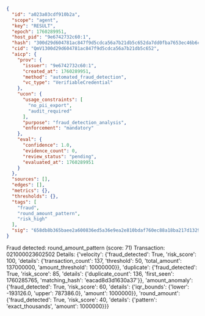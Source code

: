 ```json
{
  "id": "a023a03cdf910b2a",
  "scope": "agent",
  "key": "RESULT",
  "epoch": 1760289951,
  "host_pid": "9e6742732c60:1",
  "hash": "300d29d604781ac847f9d5cdca56a7b21db5c652da7dd0fba7653ec46b6cd4a3",
  "cid": "QmV1300d29d604781ac847f9d5cdca56a7b21db5c652",
  "aicp": {
    "prov": {
      "issuer": "9e6742732c60:1",
      "created_at": 1760289951,
      "method": "automated_fraud_detection",
      "vc_type": "VerifiableCredential"
    },
    "ucon": {
      "usage_constraints": [
        "no_pii_export",
        "audit_required"
      ],
      "purpose": "fraud_detection_analysis",
      "enforcement": "mandatory"
    },
    "eval": {
      "confidence": 1.0,
      "evidence_count": 0,
      "review_status": "pending",
      "evaluated_at": 1760289951
    }
  },
  "sources": [],
  "edges": [],
  "metrics": {},
  "thresholds": {},
  "tags": [
    "fraud",
    "round_amount_pattern",
    "risk_high"
  ],
  "sig": "658db8b365baee2a600836ed5a36e9ea2e810bdaf760ec88a18ba217d1329596"
}
```

Fraud detected: round_amount_pattern (score: 71)
Transaction: 021000023602502
Details: {'velocity': {'fraud_detected': True, 'risk_score': 100, 'details': {'transaction_count': 137, 'threshold': 50, 'total_amount': 137000000, 'amount_threshold': 10000000}}, 'duplicate': {'fraud_detected': True, 'risk_score': 85, 'details': {'duplicate_count': 136, 'first_seen': 1760285765, 'matching_hash': 'eacad8d3d1630a37'}}, 'amount_anomaly': {'fraud_detected': True, 'risk_score': 60, 'details': {'iqr_bounds': {'lower': -193126.0, 'upper': 787386.0}, 'amount': 1000000}}, 'round_amount': {'fraud_detected': True, 'risk_score': 40, 'details': {'pattern': 'exact_thousands', 'amount': 1000000}}}